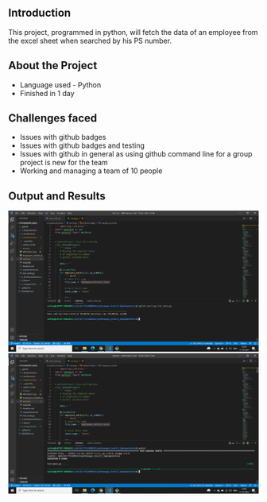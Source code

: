 ## Introduction
This project, programmed in python, will fetch the data of an employee from the excel sheet when searched by his PS number.

## About the Project
- Language used - Python
- Finished in 1 day

## Challenges faced
- Issues with github badges
- Issues with github badges and testing
- Issues with github in general as using github command line for a group project is new for the team
- Working and managing a team of 10 people

## Output and Results

![Pylint](https://github.com/sinopeSA/pythonopps_Excel/blob/master/6_ImagesAndVideos/Pylint.PNG)
![Pytest](https://github.com/sinopeSA/pythonopps_Excel/blob/master/6_ImagesAndVideos/Pytest.PNG)
